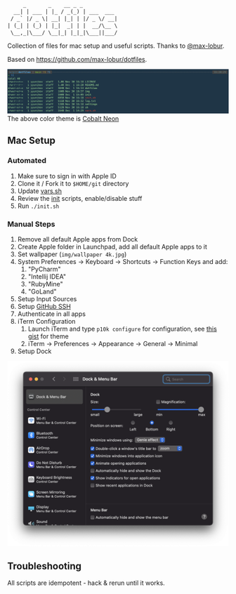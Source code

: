 ```
     _       _    __ _ _           
  __| | ___ | |_ / _(_) | ___  ___ 
 / _` |/ _ \| __| |_| | |/ _ \/ __|
| (_| | (_) | |_|  _| | |  __/\__ \
 \__,_|\___/ \__|_| |_|_|\___||___/

```

Collection of files for mac setup and useful scripts. Thanks to [@max-lobur](https://github.com/max-lobur).

Based on https://github.com/max-lobur/dotfiles.

![iterm2](./img/iterm2.png)
The above color theme is [Cobalt Neon](https://raw.githubusercontent.com/mbadolato/iTerm2-Color-Schemes/master/schemes/Cobalt%20Neon.itermcolors)

## Mac Setup

### Automated
1. Make sure to sign in with Apple ID
1. Clone it / Fork it to `$HOME/git` directory
1. Update [vars.sh](./vars.sh)
1. Review the [init](./init) scripts, enable/disable stuff
1. Run `./init.sh`

### Manual Steps
1. Remove all default Apple apps from Dock
1. Create Apple folder in Launchpad, add all default Apple apps to it
1. Set wallpaper (`img/wallpaper 4k.jpg`)
1. System Preferences -> Keyboard -> Shortcuts -> Function Keys and add:
	1. "PyCharm"
	1. "Intellij IDEA"
	1. "RubyMine"
	1. "GoLand"
1. Setup Input Sources
1. Setup [GitHub SSH](https://docs.github.com/en/authentication/connecting-to-github-with-ssh)
1. Authenticate in all apps
1. iTerm Configuration
	1. Launch iTerm and type `p10k configure` for configuration, see [this gist](https://gist.github.com/kevin-smets/8568070) for theme
	1. iTerm -> Preferences -> Appearance -> General -> Minimal
1. Setup Dock

![dock](./img/dock.png)

## Troubleshooting
All scripts are idempotent - hack & rerun until it works.
